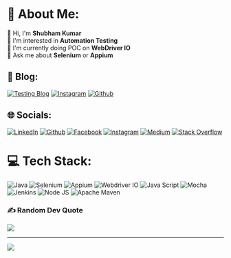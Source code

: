 # 💫 About Me:
👋 Hi, I'm **Shubham Kumar**<br>
🧩 I'm interested in **Automation Testing**<br>
🔭 I'm currently doing POC on **WebDriver IO**<br>
💬 Ask me about **Selenium** or **Appium**<br>


## 📝 Blog:
[![Testing Blog](https://img.shields.io/badge/-TestingWithSK-21759B?logo=wordpress&logoColor=white)](https://testingwithsk.in)
[![Instagram](https://img.shields.io/badge/Instagram-%23E4405F.svg?logo=Instagram&logoColor=white)](https://instagram.com/testingwithsk)
[![Github](https://img.shields.io/badge/Github-100000.svg?logo=Github&logoColor=white)](https://github.com/testingwithsk)

## 🌐 Socials:
[![LinkedIn](https://img.shields.io/badge/LinkedIn-%230077B5.svg?logo=linkedin&logoColor=white)](https://linkedin.com/in/shubhamkgupta14)
[![Github](https://img.shields.io/badge/Github-100000.svg?logo=Github&logoColor=white)](https://github.com/shubhamkgupta14)
[![Facebook](https://img.shields.io/badge/Facebook-%231877F2.svg?logo=Facebook&logoColor=white)](https://facebook.com/shubhamkgupta)
[![Instagram](https://img.shields.io/badge/Instagram-%23E4405F.svg?logo=Instagram&logoColor=white)](https://instagram.com/shubhamkgupta14)
[![Medium](https://img.shields.io/badge/Medium-12100E?logo=medium&logoColor=white)](https://medium.com/@shubhamkgupta14)
[![Stack Overflow](https://img.shields.io/badge/-Stackoverflow-FE7A16?logo=stack-overflow&logoColor=white)](https://stackoverflow.com/users/shubham-kumar)  

# 💻 Tech Stack:
![Java](https://img.shields.io/badge/java-%23ED8B.svg?style=for-the-badge)
![Selenium](https://img.shields.io/badge/selenium-%797979.svg?style=for-the-badge)
![Appium](https://img.shields.io/badge/Appium-662D91.svg?style=for-the-badge)
![Webdriver IO](https://img.shields.io/badge/webdriver_io-DE5406.svg?style=for-the-badge)
![Java Script](https://img.shields.io/badge/JavaScript-323330.svg?style=for-the-badge)
![Mocha](https://img.shields.io/badge/Mocha-8D6748.svg?style=for-the-badge)
![Jenkins](https://img.shields.io/badge/jenkins-%232C5263.svg?style=for-the-badge)
![Node JS](https://img.shields.io/badge/Node_JS-339933.svg?style=for-the-badge)
![Apache Maven](https://img.shields.io/badge/Apache%20Maven-C71A36.svg?style=for-the-badge)  
  

<!-- # 📊 GitHub Stats: -->
<!-- ![](https://github-readme-stats.vercel.app/api?username=gem-shubhamkumar&theme=merko&hide_border=false&include_all_commits=true&count_private=false)<br/>
![](https://github-readme-streak-stats.herokuapp.com/?user=gem-shubhamkumar&theme=merko&hide_border=false)<br/>
![](https://github-readme-stats.vercel.app/api/top-langs/?username=gem-shubhamkumar&theme=merko&hide_border=false&include_all_commits=true&count_private=false&layout=compact)<br/>
![](https://github-readme-stats.vercel.app/api/top-langs/?username=gem-shubhamkumar&theme=merko&hide_border=false&layout=compact) -->


### ✍️ Random Dev Quote
![](https://quotes-github-readme.vercel.app/api?type=horizontal&theme=merko)

---
[![](https://visitcount.itsvg.in/api?id=gem-shubhamkumar&icon=0&color=3)](https://visitcount.itsvg.in)

<!-- Proudly created with GPRM ( https://gprm.itsvg.in ) -->
